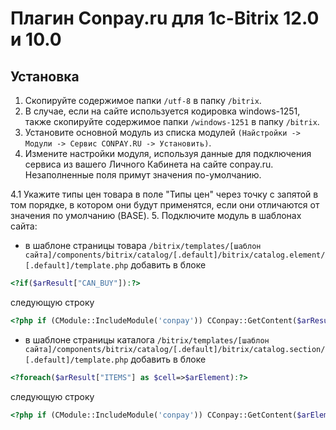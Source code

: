 Плагин Conpay.ru для 1c-Bitrix 12.0 и 10.0
==========================================

## Установка

1. Скопируйте содержимое папки `/utf-8` в папку `/bitrix`.
2. В случае, если на сайте используется кодировка windows-1251, также скопируйте содержимое папки `/windows-1251` в папку `/bitrix`.
3. Установите основной модуль из списка модулей `(Найстройки -> Модули -> Сервис CONPAY.RU -> Установить)`.
4. Измените настройки модуля, используя данные для подключения сервиса из вашего Личного Кабинета на сайте conpay.ru. Незаполненные поля примут значения по-умолчанию.

4.1 Укажите типы цен товара в поле "Типы цен" через точку с запятой в том порядке, в котором они будут применятся, если они отличаются от значения по умолчанию (BASE).
5. Подключите модуль в шаблонах сайта:

* в шаблоне страницы товара `/bitrix/templates/[шаблон сайта]/components/bitrix/catalog/[.default]/bitrix/catalog.element/[.default]/template.php` добавить в блоке
```php
<?if($arResult["CAN_BUY"]):?>
```
следующую строку
```php
<?php if (CModule::IncludeModule('conpay')) CConpay::GetContent($arResult); ?>
```

* в шаблоне страницы каталога `/bitrix/templates/[шаблон сайта]/components/bitrix/catalog/[.default]/bitrix/catalog.section/[.default]/template.php` добавить в блоке
```php
<?foreach($arResult["ITEMS"] as $cell=>$arElement):?>
```
следующую строку
```php
<?php if (CModule::IncludeModule('conpay')) CConpay::GetContent($arElement); ?>
```
